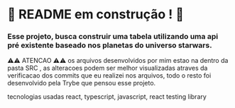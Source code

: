 # :construction: README em construção ! :construction:

### Esse projeto, busca construir uma tabela utilizando uma api pré existente baseado nos planetas do universo starwars.
⚠️⚠️ ATENCAO ⚠️⚠️
os arquivos desenvolvidos por mim estao na dentro da pasta SRC , as alteracoes podem ser melhor visualizadas atraves da verificacao dos commits que eu realizei nos arquivos, todo o resto foi desenvolvido pela Trybe que pensou esse projeto.

tecnologias usadas
react, typescript, javascript, react testing library